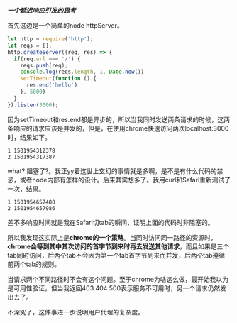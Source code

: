 ***一个延迟响应引发的思考***

首先这边是一个简单的node httpServer。

```js
let http = require('http');
let reqs = [];
http.createServer((req, res) => {
  if(req.url === '/') {
    reqs.push(req);
    console.log(reqs.length, 1, Date.now())
    setTimeout(function () {
      res.end('hello')
    }, 5000)
  }
}).listen(3000);
```

因为setTimeout和res.end都是异步的，所以当我同时发送两条请求的时候，这两条响应的请求应该是并发的，但是，在使用chrome快速访问两次localhost:3000时，结果如下。

```
1 1501954312378
2 1501954317387
```

what? 阻塞了?。我正yy着这世上玄幻的事情就是多啊，是不是有什么代码的禁忌，或者node内部有怎样的设计。后来其实想多了。我用curl和Safari重新测试了一次，结果。

```
1 1501954657488
2 1501954657986
```

差不多响应时间就是我在Safari切tab的瞬间，证明上面的代码时非阻塞的。

所以我发现这实际上是**chrome的一个策略**。当同时访问同一路径的资源时，**chrome会等到其中其次访问的首字节到来时再去发送其他请求**，而且如果是三个tab同时访问，后两个tab不会因为第一个tab首字节到来而并发，后两个tab遵循前两个tab的规则。

当请求两个不同路径时不会有这个问题。至于chrome为啥这么做，最开始我以为是可用性验证，但当我返回403 404 500表示服务不可用时，另一个请求仍然发出去了。

不深究了，这件事进一步说明用户代理的复杂度。
